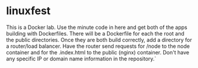 # linuxfest
This is a Docker lab. 
Use the minute code in here and get both of the apps building with Dockerfiles. 
There will be a Dockerfile for each the root and the public directories.
Once they are both build correctly, add a directory for a router/load balancer.
Have the router send requests for /node to the node container and for the .index.html to the public (nginx) container.
Don't have any specific IP or domain name information in the repository.`
